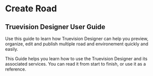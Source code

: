 # Create Road

<a name="overview"></a>
## Truevision Designer User Guide 

Use this guide to learn how Truevision Designer can help you preview, organize, edit and publish multiple road and environement quickly and easily.

This Guide helps you learn how to use the Truevision Designer and its associated services. You can read it from start to finish, or use it as a reference.
